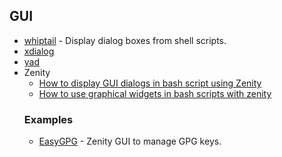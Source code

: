 ## GUI

- [whiptail](https://www.tutorialspoint.com/unix_commands/whiptail.htm) - Display dialog boxes from shell scripts.
- [xdialog](https://linux.die.net/man/1/xdialog)
- [yad](https://www.systutorials.com/docs/linux/man/1-yad/)
- Zenity
  - [How to display GUI dialogs in bash script using Zenity](https://www.howtoforge.com/how-to-display-gui-dialogs-in-bash-script-using-zenity/)
  - [How to use graphical widgets in bash scripts with zenity](https://linuxconfig.org/how-to-use-graphical-widgets-in-bash-scripts-with-zenity)
  ### Examples
  - [EasyGPG](https://github.com/guelfoweb/easygpg) - Zenity GUI to manage GPG keys.

